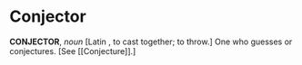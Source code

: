 # Conjector

**CONJECTOR**, _noun_ \[Latin , to cast together; to throw.\] One who guesses or conjectures. \[See [[Conjecture]].\]